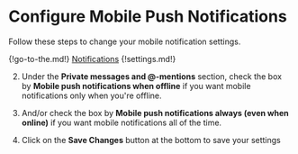 # Configure Mobile Push Notifications

Follow these steps to change your mobile notification settings.

{!go-to-the.md!} [Notifications](/#settings/notifications)
{!settings.md!}

2. Under the **Private messages and @-mentions** section, check the
box by **Mobile push notifications when offline** if you
want mobile notifications only when you're offline.

3. And/or check the box by **Mobile push notifications always (even
when online)** if you want mobile notifications all of the time.

4. Click on the **Save Changes** button at the bottom to save your
settings
